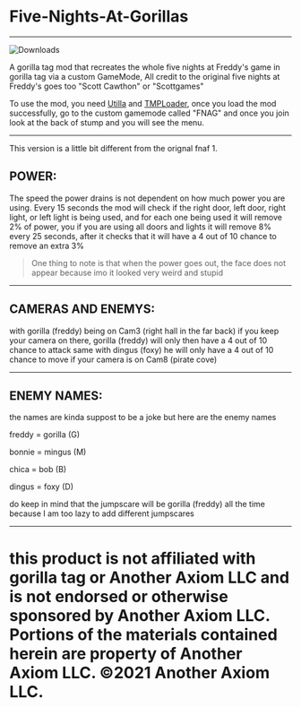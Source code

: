# Five-Nights-At-Gorillas
-------------------------------------------------------------------------------------------------------------------------------------------------------

![Downloads](https://img.shields.io/github/downloads/MrBanana01/Five-Nights-At-Gorillas/total.svg)

A gorilla tag mod that recreates the whole five nights at Freddy's game in gorilla tag via a custom GameMode, All credit to the original five nights at Freddy's goes too "Scott Cawthon" or "Scottgames"

To use the mod, you need [Utilla](https://github.com/legoandmars/Utilla) and [TMPLoader](https://github.com/AHauntedArmy/TMPLoader), once you load the mod successfully, go to the custom gamemode called "FNAG" and once you join look at the back of stump and you will see the menu.

-------------------------------------------------------------------------------------------------------------------------------------------------------

This version is a little bit different from the orignal fnaf 1.

## POWER:
The speed the power drains is not dependent on how much power you are using. Every 15 seconds the mod will check if the right door, left door, right light, or left light is being used, and for each one being used it will remove 2% of power, you if you are using all doors and lights it will remove 8% every 25 seconds, after it checks that it will have a 4 out of 10 chance to remove an extra 3%
> One thing to note is that when the power goes out, the face does not appear because imo it looked very weird and stupid

-------------------------------------------------------------------------------------------------------------------------------------------------------

## CAMERAS AND ENEMYS:
with gorilla (freddy) being on Cam3 (right hall in the far back) if you keep your camera on there, gorilla (freddy) will only then have a 4 out of 10 chance to attack
same with dingus (foxy) he will only have a 4 out of 10 chance to move if your camera is on Cam8 (pirate cove)

-------------------------------------------------------------------------------------------------------------------------------------------------------

## ENEMY NAMES:
the names are kinda suppost to be a joke but here are the enemy names

freddy = gorilla (G)

bonnie = mingus (M)

chica = bob (B)

dingus = foxy (D)

do keep in mind that the jumpscare will be gorilla (freddy) all the time because I am too lazy to add different jumpscares 

-------------------------------------------------------------------------------------------------------------------------------------------------------
# this product is not affiliated with gorilla tag or Another Axiom LLC and is not endorsed or otherwise sponsored by Another Axiom LLC. Portions of the materials contained herein are property of Another Axiom LLC. ©2021 Another Axiom LLC.
